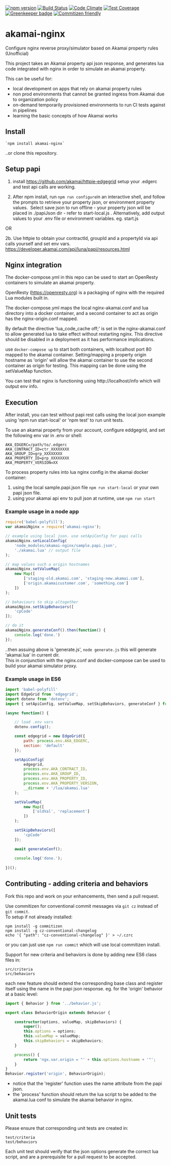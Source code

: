 [![npm version](https://badge.fury.io/js/akamai-nginx.svg)](https://badge.fury.io/js/akamai-nginx)
[![Build Status](https://travis-ci.org/wyvern8/akamai-nginx.svg?branch=master)](https://travis-ci.org/wyvern8/akamai-nginx)
[![Code Climate](https://codeclimate.com/github/wyvern8/akamai-nginx/badges/gpa.svg)](https://codeclimate.com/github/wyvern8/akamai-nginx)
[![Test Coverage](https://codeclimate.com/github/wyvern8/akamai-nginx/badges/coverage.svg)](https://codeclimate.com/github/wyvern8/akamai-nginx/coverage)
[![Greenkeeper badge](https://badges.greenkeeper.io/wyvern8/akamai-nginx.svg)](https://greenkeeper.io/)
[![Commitizen friendly](https://img.shields.io/badge/commitizen-friendly-brightgreen.svg)](http://commitizen.github.io/cz-cli/)

# akamai-nginx
Configure nginx reverse proxy/simulator based on Akamai property rules (Unofficial)

This project takes an Akamai property api json response, and generates lua code integrated with nginx in order to 
simulate an akamai property.  

This can be useful for: 
- local development on apps that rely on akamai property rules
- non prod environments that cannot be granted ingress from Akamai due to organization policy
- on-demand temporarily provisioned environments to run CI tests against in pipelines
- learning the basic concepts of how Akamai works

## Install
    `npm install akamai-nginx` 
    
..or clone this repository.

## Setup papi
1. install https://github.com/akamai/httpie-edgegrid 
setup your .edgerc and test api calls are working.

2. After npm install, run `npm run configure`in an interactive shell, and follow the prompts to retrieve your property json, or environment property values.  Select save json to run offline - your property json will be placed in ./papiJson dir - refer to start-local.js .  Alternatively, add output values to your .env file or environment variables. eg. start.js

OR

2b. Use httpie to obtain your contractId, groupId and 
a propertyId via api calls yourself and set env vars.
https://developer.akamai.com/api/luna/papi/resources.html

## Nginx integration
The docker-compose.yml in this repo can be used to start an OpenResty containers to simulate an akamai property.
  
OpenResty (https://openresty.org) is a packaging of nginx with the required Lua modules built in.

The docker-compose.yml maps the local nginx-akamai.conf and lua directory into a docker container, 
and a second container to act as origin has the nginx-origin.conf mapped.  

By default the directive 'lua_code_cache off;' is set in the nginx-akamai.conf to allow generated lua 
to take effect without restarting nginx.  This directive should be disabled in a deployment as it has performance implications.

use ```docker-compose up``` to start both containers, with localhost port 80 mapped to the akamai container.  Setting/mapping a property origin 
hostname as 'origin' will allow the akamai container to use the second container as origin for testing.  This mapping can be done using the setValueMap function.

You can test that nginx is functioning using http://localhost/info which will output env info.

## Execution
After install, you can test without papi rest calls using the local json example using 'npm run start-local' or 'npm test' to run unit tests.

To use an akamai property from your account, configure eddgegrid, and set the following env var in .env or shell:

    AKA_EDGERC=/path/to/.edgerc    
    AKA_CONTRACT_ID=ctr_XXXXXXXX
    AKA_GROUP_ID=grp_XXXXXXXX
    AKA_PROPERTY_ID=prp_XXXXXXXX
    AKA_PROPERTY_VERSION=XX
    
To process property rules into lua nginx config in the akamai docker container:

1. using the local sample.papi.json file `npm run start-local` or your own papi json file.
2. using your akamai api env to pull json at runtime, use `npm run start`

### Example usage in a node app
```javascript
require('babel-polyfill');
var akamaiNginx = require('akamai-nginx');

// example using local json. use setApiConfig for papi calls
akamaiNginx.setLocalConfig(
    'node_modules/akamai-nginx/sample.papi.json',
    './akamai.lua' // output file
);

// map values such a origin hostnames
akamaiNginx.setValueMap(
    new Map([
        ['staging-old.akamai.com', 'staging-new.akamai.com'],
        ['origin.akamaicustomer.com', 'something.com']
    ])
);

// behaviours to skip altogether
akamaiNginx.setSkipBehaviors([
    'cpCode'
]);

// do it
akamaiNginx.generateConf().then(function() {
    console.log('done.')
});

```  
..then assuing above is 'generate.js', `node generate.js` this will generate 'akamai.lua' in current dir.  
This in conjunction with the nginx.conf and docker-compose can be used to build your akamai simulator proxy.
    
### Example usage in ES6
```javascript
import 'babel-polyfill'
import EdgeGrid from 'edgegrid';
import dotenv from 'dotenv';
import { setApiConfig, setValueMap, setSkipBehaviors, generateConf } from 'akamai-nginx';

(async function() {

    // load .env vars
    dotenv.config();

    const edgegrid = new EdgeGrid({
        path: process.env.AKA_EDGERC,
        section: 'default'
    });

    setApiConfig(
        edgegrid,
        process.env.AKA_CONTRACT_ID,
        process.env.AKA_GROUP_ID,
        process.env.AKA_PROPERTY_ID,
        process.env.AKA_PROPERTY_VERSION,
        __dirname + '/lua/akamai.lua'
    );

    setValueMap(
        new Map([
            ['oldVal', 'replacement']
        ])
    );

    setSkipBehaviors([
        'cpCode'
    ]);

    await generateConf();
    
    console.log('done.');
    
})();
````

## Contributing - adding criteria and behaviors
Fork this repo and work on your enhancements, then send a pull request.

Use commitizen for conventional commit messages via `git cz` instead of `git commit`.  
To setup if not already installed:
```
npm install -g commitizen
npm install -g cz-conventional-changelog
echo '{ "path": "cz-conventional-changelog" }' > ~/.czrc
```
or you can just use `npm run commit` which will use local commitizen install.

Support for new criteria and behaviors is done by adding new ES6 class files in:

```
src/criteria
src/behaviors

```
each new feature should extend the corresponding base class and register itself using the name in the papi json response. 
eg. for the 'origin' behavior at a basic level:

```typescript
import { Behavior } from '../behavior.js';

export class BehaviorOrigin extends Behavior {

    constructor(options, valueMap, skipBehaviors) {
        super();
        this.options = options;
        this.valueMap = valueMap;
        this.skipBehaviors = skipBehaviors;
    }

    process() {
        return 'ngx.var.origin = "' + this.options.hostname + '"';
    }
}
Behavior.register('origin', BehaviorOrigin);
```
- notice that the 'register' function uses the name attribute from the papi json.
- the 'process' function should return the lua script to be added to the akamai.lua conf to simulate the akamai behavior in nginx.

## Unit tests
Please ensure that corresponding unit tests are created in:
```
test/criteria
test/behaviors
```
Each unit test should verify that the json options generate the correct lua script, and are a prerequisite for a pull request to be accepted.
